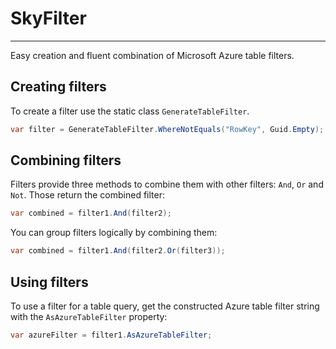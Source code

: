 # SkyFilter
---------
Easy creation and fluent combination of Microsoft Azure table filters.

## Creating filters
To create a filter use the static class `GenerateTableFilter`.

```csharp
var filter = GenerateTableFilter.WhereNotEquals("RowKey", Guid.Empty);
```

## Combining filters
Filters provide three methods to combine them with other filters: `And`, `Or` and `Not`. Those return the combined filter:

```csharp
var combined = filter1.And(filter2);
```

You can group filters logically by combining them:

```csharp
var combined = filter1.And(filter2.Or(filter3));
```

## Using filters
To use a filter for a table query, get the constructed Azure table filter string with the `AsAzureTableFilter` property:

```csharp
var azureFilter = filter1.AsAzureTableFilter;
```